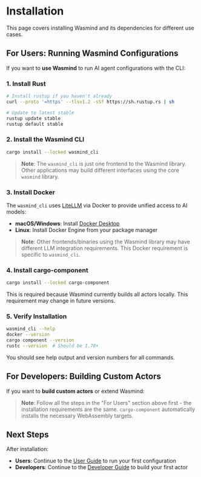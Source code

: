 # Installation

This page covers installing Wasmind and its dependencies for different use cases.

## For Users: Running Wasmind Configurations

If you want to **use Wasmind** to run AI agent configurations with the CLI:

### 1. Install Rust

```bash
# Install rustup if you haven't already
curl --proto '=https' --tlsv1.2 -sSf https://sh.rustup.rs | sh

# Update to latest stable
rustup update stable
rustup default stable
```

### 2. Install the Wasmind CLI

```bash
cargo install --locked wasmind_cli
```

> **Note**: The `wasmind_cli` is just one frontend to the Wasmind library. Other applications may build different interfaces using the core `wasmind` library.

### 3. Install Docker

The `wasmind_cli` uses <a href="https://litellm.ai/" target="_blank">LiteLLM</a> via Docker to provide unified access to AI models:

- **macOS/Windows**: Install <a href="https://www.docker.com/products/docker-desktop/" target="_blank">Docker Desktop</a>
- **Linux**: Install Docker Engine from your package manager

> **Note**: Other frontends/binaries using the Wasmind library may have different LLM integration requirements. This Docker requirement is specific to `wasmind_cli`.

### 4. Install cargo-component

```bash
cargo install --locked cargo-component
```

This is required because Wasmind currently builds all actors locally. This requirement may change in future versions.

### 5. Verify Installation

```bash
wasmind_cli --help
docker --version
cargo component --version
rustc --version  # Should be 1.70+
```

You should see help output and version numbers for all commands.

## For Developers: Building Custom Actors

If you want to **build custom actors** or extend Wasmind:

> **Note**: Follow all the steps in the "For Users" section above first - the installation requirements are the same. `cargo-component` automatically installs the necessary WebAssembly targets.

## Next Steps

After installation:
- **Users**: Continue to the [User Guide](./user-guide/) to run your first configuration
- **Developers**: Continue to the [Developer Guide](./developer-guide/) to build your first actor